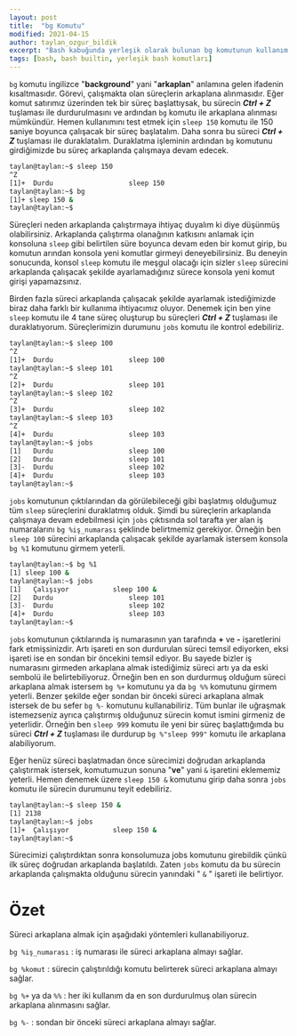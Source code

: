 ```yaml
---
layout: post
title:  "bg Komutu"
modified: 2021-04-15
author: taylan_ozgur_bildik
excerpt: "Bash kabuğunda yerleşik olarak bulunan bg komutunun kullanım açıklamasıdır."
tags: [bash, bash builtin, yerleşik bash komutları] 
---
```




`bg` komutu ingilizce "**background**" yani "**arkaplan**" anlamına gelen ifadenin kısaltmasıdır. Görevi, çalışmakta olan süreçlerin arkaplana alınmasıdır.  Eğer komut satırımız üzerinden tek bir süreç başlattıysak, bu sürecin ***Ctrl + Z*** tuşlaması ile durdurulmasını ve ardından `bg` komutu ile arkaplana alınması mümkündür. Hemen kullanımını test etmek için `sleep 150` komutu ile 150 saniye boyunca çalışacak bir süreç başlatalım. Daha sonra bu süreci ***Ctrl + Z*** tuşlaması ile duraklatalım. Duraklatma işleminin ardından `bg` komutunu girdiğimizde bu süreç arkaplanda çalışmaya devam edecek.

```bash
taylan@taylan:~$ sleep 150
^Z
[1]+  Durdu                   sleep 150
taylan@taylan:~$ bg
[1]+ sleep 150 &
taylan@taylan:~$
```

Süreçleri neden arkaplanda çalıştırmaya ihtiyaç duyalım ki diye düşünmüş olabilirsiniz. Arkaplanda çalıştırma olanağının katkısını anlamak için konsoluna `sleep` gibi belirtilen süre boyunca devam eden bir komut girip, bu komutun arından konsola yeni komutlar girmeyi deneyebilirsiniz. Bu deneyin sonucunda, konsol `sleep` komutu ile meşgul olacağı için sizler `sleep` sürecini arkaplanda çalışacak şekilde ayarlamadığınız sürece konsola yeni komut girişi yapamazsınız.

Birden fazla süreci arkaplanda çalışacak şekilde ayarlamak istediğimizde biraz daha farklı bir kullanıma ihtiyacımız oluyor. Denemek için ben yine `sleep` komutu ile 4 tane süreç oluşturup bu süreçleri ***Ctrl + Z*** tuşlaması ile duraklatıyorum. Süreçlerimizin durumunu `jobs` komutu ile kontrol edebiliriz. 

```bash
taylan@taylan:~$ sleep 100
^Z
[1]+  Durdu                   sleep 100
taylan@taylan:~$ sleep 101
^Z
[2]+  Durdu                   sleep 101
taylan@taylan:~$ sleep 102
^Z
[3]+  Durdu                   sleep 102
taylan@taylan:~$ sleep 103
^Z
[4]+  Durdu                   sleep 103
taylan@taylan:~$ jobs
[1]   Durdu                   sleep 100
[2]   Durdu                   sleep 101
[3]-  Durdu                   sleep 102
[4]+  Durdu                   sleep 103
taylan@taylan:~$
```

`jobs` komutunun çıktılarından da görülebileceği gibi başlatmış olduğumuz tüm `sleep` süreçlerini duraklatmış olduk. Şimdi bu süreçlerin arkaplanda çalışmaya devam edebilmesi için `jobs` çıktısında sol tarafta yer alan iş numaralarını `bg %iş_numarası` şeklinde belirtmemiz gerekiyor. Örneğin ben `sleep 100` sürecini arkaplanda çalışacak şekilde ayarlamak istersem konsola `bg %1` komutunu girmem yeterli. 

```bash
taylan@taylan:~$ bg %1
[1] sleep 100 &
taylan@taylan:~$ jobs
[1]   Çalışıyor           sleep 100 &
[2]   Durdu                   sleep 101
[3]-  Durdu                   sleep 102
[4]+  Durdu                   sleep 103
taylan@taylan:~$
```

`jobs` komutunun çıktılarında iş numarasının yan tarafında **+** ve **-** işaretlerini fark etmişsinizdir. Artı işareti en son durdurulan süreci temsil ediyorken, eksi işareti ise en sondan bir öncekini temsil ediyor. Bu sayede bizler iş numarasını girmeden arkaplana almak istediğimiz süreci artı ya da eski sembolü ile belirtebiliyoruz. Örneğin ben en son durdurmuş olduğum süreci arkaplana almak istersem `bg %+` komutunu ya da `bg %%` komutunu girmem yeterli. Benzer şekilde eğer sondan bir önceki süreci arkaplana almak istersek de bu sefer `bg %-` komutunu kullanabiliriz. Tüm bunlar ile uğraşmak istemezseniz ayrıca çalıştırmış olduğunuz sürecin komut ismini girmeniz de yeterlidir. Örneğin ben `sleep 999` komutu ile yeni bir süreç başlattığımda bu süreci ***Ctrl + Z*** tuşlaması ile durdurup `bg %"sleep 999"` komutu ile arkaplana alabiliyorum.

Eğer henüz süreci başlatmadan önce sürecimizi doğrudan arkaplanda çalıştırmak istersek, komutumuzun sonuna "**ve**" yani `&` işaretini eklememiz yeterli. Hemen denemek üzere `sleep 150 &` komutunu girip daha sonra `jobs` komutu ile sürecin durumunu teyit edebiliriz.

```bash
taylan@taylan:~$ sleep 150 &
[1] 2138
taylan@taylan:~$ jobs
[1]+  Çalışıyor           sleep 150 &
taylan@taylan:~$
```

Sürecimizi çalıştırdıktan sonra konsolumuza jobs komutunu girebildik çünkü ilk süreç doğrudan arkaplanda başlatıldı. Zaten `jobs` komutu da bu sürecin arkaplanda çalışmakta olduğunu sürecin yanındaki " `&` " işareti ile belirtiyor.

# Özet

Süreci arkaplana almak için aşağıdaki yöntemleri kullanabiliyoruz.

`bg %iş_numarası` : iş numarası ile süreci arkaplana almayı sağlar.

`bg %komut` : sürecin çalıştırıldığı komutu belirterek süreci arkaplana almayı sağlar.

`bg %+` ya da `%%` : her iki kullanım da en son durdurulmuş olan sürecin arkaplana alınmasını sağlar.

`bg %-` : sondan bir önceki süreci arkaplana almayı sağlar.